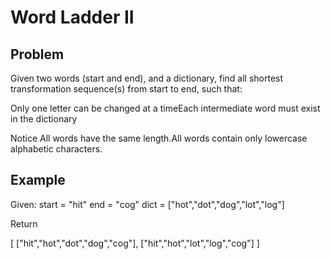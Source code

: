 Word Ladder II
===

## Problem


Given two words (start and end), and a dictionary, find all shortest transformation sequence(s) from start to end, such that:

Only one letter can be changed at a timeEach intermediate word must exist in the dictionary

 Notice
All words have the same length.All words contain only lowercase alphabetic characters.



## Example


Given:
start = "hit"
end = "cog"
dict = ["hot","dot","dog","lot","log"]


Return

  [
    ["hit","hot","dot","dog","cog"],
    ["hit","hot","lot","log","cog"]
  ]
